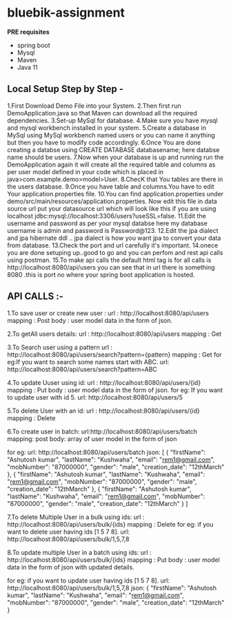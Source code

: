 # bluebik-assignment

**PRE requisites**
  * spring boot
  * Mysql
  * Maven
  * Java 11

## Local Setup Step by Step -

1.First Download Demo File into your System.
2.Then first run DemoApplication.java so that Maven can download all the required dependencies.
3.Set-up MySql for database.
4.Make sure you have mysql and mysql workbench installed in your system.
5.Create a database in MySql using MySql workbench named users or you can name it anything but then you have to modify code accordingly.
6.Once You are done creating a databse using CREATE DATABASE databasename; here databse name should be users.
7.Now when your database is up and running run the DemoApplication again it will create all the required table and columns as per user model defined in your code which is placed in java>com.example.demo>model>User.
8.ChecK that You tables are there in the users database.
9.Once you have table and columns.You have to edit Your application.properties file.
10.You can find application.properties under demo/src/main/resources/application.properties. Now edit this file in data source url put your datasource url which will look like this if you are using localhost jdbc:mysql://localhost:3306/users?useSSL=false.
11.Edit the username and password as per your mysql databse here my database username is admin and password is Password@123.
12.Edit the jpa dialect and jpa hibernate ddl .. jpa dialect is how you want jpa to convert your data from database.
13.Check the port and url carefully it's important.
14.onece you are done setuping up..good to go and you can perfom and rest api calls using postman.
15.To make api calls the default html tag is for all calls is  http://localhost:8080/api/users you can see that in url there is something 8080 .this is port no where your spring boot application is hosted.

## API CALLS :-

1.To save user or create new user :
  url : http://localhost:8080/api/users 
  mapping : Post
  body : user model data in the form of json.
  
2.To getAll users details:
  url : http://localhost:8080/api/users 
  mapping : Get
  
3.To Search user using a pattern 
  url : http://localhost:8080/api/users/search?pattern={pattern} 
  mapping : Get
  for eg:If you want to search some names start with ABC.
        url: http://localhost:8080/api/users/search?pattern=ABC 

4.To update Uuser using id:
  url : http://localhost:8080/api/users/{id} 
  mapping : Put
  body : user model data in the form of json.
  for eg: If you want to update user with id 5.
          url: http://localhost:8080/api/users/5
          
5.To delete User with an id:
  url : http://localhost:8080/api/users/{id}
  mapping : Delete

6.To create user in batch:
  url:http://localhost:8080/api/users/batch
  mapping: post
  body: array of user model in the form of json
  
  for eg: url: http://localhost:8080/api/users/batch
          json:
          [
            {
                "firstName": "Ashutosh kumar",
                "lastName": "Kushwaha",
                "email": "rem1@gmail.com",
                "mobNumber": "87000000",
                "gender": "male",
                "creation_date": "12thMarch"
            },
            {
                "firstName": "Ashutosh kumar",
                "lastName": "Kushwaha",
                "email": "rem1@gmail.com",
                "mobNumber": "87000000",
                "gender": "male",
                "creation_date": "12thMarch"
            },
            {
                "firstName": "Ashutosh kumar",
                "lastName": "Kushwaha",
                "email": "rem1@gmail.com",
                "mobNumber": "87000000",
                "gender": "male",
                "creation_date": "12thMarch"
            }
          ]
  
7.To delete Multiple User in a bulk using ids:
  url : http://localhost:8080/api/users/bulk/{ids}
  mapping : Delete
  for eg: if you want to delete user having ids [1 5 7 8].
          url: http://localhost:8080/api/users/bulk/1,5,7,8
          
8.To update multiple User in a batch using ids:
  url : http://localhost:8080/api/users/bulk/{ids}
  mapping : Put
  body : user model data in the form of json with updated details.
  
  for eg: if you want to update user having ids [1 5 7 8].
          url: http://localhost:8080/api/users/bulk/1,5,7,8
          json:
          {
              "firstName": "Ashutosh kumar",
              "lastName": "Kushwaha",
              "email": "rem1@gmail.com",
              "mobNumber": "87000000",
              "gender": "male",
              "creation_date": "12thMarch"
          }
      
